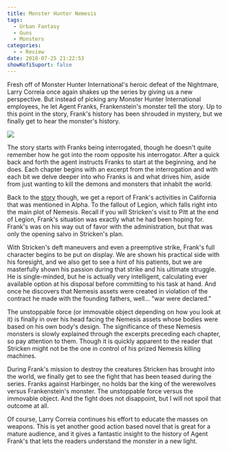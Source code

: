 ```yaml
---
title: Monster Hunter Nemesis
tags:
  - Urban Fantasy
  - Guns
  - Monsters
categories:
  - - Review
date: 2018-07-25 21:22:53
showKofiSuport: false
---
```


Fresh off of Monster Hunter International's heroic defeat of the Nightmare, Larry Correia once again shakes up the series by giving us a new perspective.  But instead of picking any Monster Hunter International employees, he let Agent Franks, Frankenstein's monster tell the story.  Up to this point in the story, Frank's history has been shrouded in mystery, but we finally get to hear the monster's history.<!-- more --><div class="embedded-image-left">![](./monster-hunter-nemesis.jpg)</div>

The story starts with Franks being interrogated, though he doesn't quite remember how he got into the room opposite his interrogator.  After a quick back and forth the agent instructs Franks to start at the beginning, and he does.  Each chapter begins with an excerpt from the interrogation and with each bit we delve deeper into who Franks is and what drives him, aside from just wanting to kill the demons and monsters that inhabit the world.

Back to the [story](https://www.amazon.com/gp/product/1476780536/ref=as_li_tl?ie=UTF8&camp=1789&creative=9325&creativeASIN=1476780536&linkCode=as2&tag=mysite009e-20&linkId=255b520eeb4c56426963897bde5fc6b9) though, we get a report of Frank's activities in California that was mentioned in Alpha.  To the fallout of Legion, which falls right into the main plot of Nemesis.  Recall if you will Stricken's visit to Pitt at the end of Legion, Frank's situation was exactly what he had been hoping for.  Frank's was on his way out of favor with the administration, but that was only the opening salvo in Stricken's plan.

With Stricken's deft maneuvers and even a preemptive strike, Frank's full character begins to be put on display.  We are shown his practical side with his foresight, and we also get to see a hint of his patients, but we are masterfully shown his passion during that strike and his ultimate struggle.  He is single-minded, but he is actually very intelligent, calculating ever available option at his disposal before committing to his task at hand.  And once he discovers that Nemesis assets were created in violation of the contract he made with the founding fathers, well... “war were declared.”

The unstoppable force (or immovable object depending on how you look at it) is finally in over his head facing the Nemesis assets whose bodies were based on his own body's design.  The significance of these Nemesis monsters is slowly explained through the excerpts preceding each chapter, so pay attention to them.  Though it is quickly apparent to the reader that Stricken might not be the one in control of his prized Nemesis killing machines.

During Frank's mission to destroy the creatures Stricken has brought into the world, we finally get to see the fight that has been teased during the series.  Franks against Harbinger, no holds bar the king of the werewolves versus Frankenstein's monster.  The unstoppable force versus the immovable object.  And the fight does not disappoint, but I will not spoil that outcome at all.

Of course, Larry Correia continues his effort to educate the masses on weapons.  This is yet another good action based novel that is great for a mature audience, and it gives a fantastic insight to the history of Agent Frank's that lets the readers understand the monster in a new light.